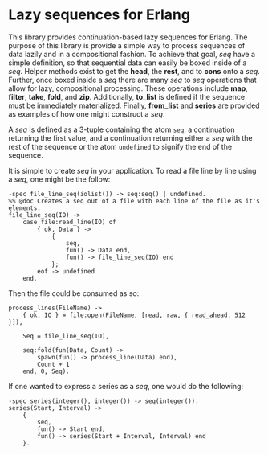 Lazy sequences for Erlang
=========================

This library provides continuation-based lazy sequences for Erlang. The
purpose of this library is provide a simple way to process sequences of
data lazily and in a compositional fashion. To achieve that goal, *seq*
have a simple definition, so that sequential data can easily be boxed
inside of a *seq*. Helper methods exist to get the **head**, the **rest**, and to **cons** onto a *seq*. Further, once boxed inside a *seq* there are many
*seq* to *seq* operations that allow for lazy, compositional processing.
These operations include **map**, **filter**, **take**, **fold**, and **zip**.
Additionally, **to_list** is defined if the sequence must be immediately
materialized. Finally, **from_list** and **series** are provided as
examples of how one might construct a *seq*.

A *seq* is defined as a 3-tuple containing the atom `seq`, a continuation
returning the first value, and a continuation returning either a *seq*
with the rest of the sequence or the atom `undefined` to signify the end
of the sequence.


It is simple to create *seq* in your application. To read a file line by
line using a *seq*, one might be the follow:

    -spec file_line_seq(iolist()) -> seq:seq() | undefined.
    %% @doc Creates a seq out of a file with each line of the file as it's elements.
    file_line_seq(IO) ->
        case file:read_line(IO) of
            { ok, Data } ->
                {
                    seq,
                    fun() -> Data end,
                    fun() -> file_line_seq(IO) end
                };
            eof -> undefined
        end.

Then the file could be consumed as so:

    process_lines(FileName) -> 
        { ok, IO } = file:open(FileName, [read, raw, { read_ahead, 512 }]),

        Seq = file_line_seq(IO),

        seq:fold(fun(Data, Count) ->
            spawn(fun() -> process_line(Data) end),
            Count + 1
        end, 0, Seq).

If one wanted to express a series as a *seq*, one would do the
following:

    -spec series(integer(), integer()) -> seq(integer()).
    series(Start, Interval) ->
        {
            seq,
            fun() -> Start end,
            fun() -> series(Start + Interval, Interval) end
        }.
